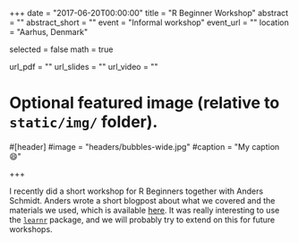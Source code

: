 +++
date = "2017-06-20T00:00:00"
title = "R Beginner Workshop"
abstract = ""
abstract_short = ""
event = "Informal workshop"
event_url = ""
location = "Aarhus, Denmark"

selected = false
math = true

url_pdf = ""
url_slides = ""
url_video = ""

# Optional featured image (relative to `static/img/` folder).
#[header]
#image = "headers/bubbles-wide.jpg"
#caption = "My caption :smile:"

+++

I recently did a short workshop for R Beginners together with Anders Schmidt. Anders wrote a short blogpost about what we covered and the materials we used, which is available [here](https://andersschmidt.github.io/Rstat-course/). It was really interesting to use the [`learnr`](//learnr.rstudio.com) package, and we will probably try to extend on this for future workshops.
